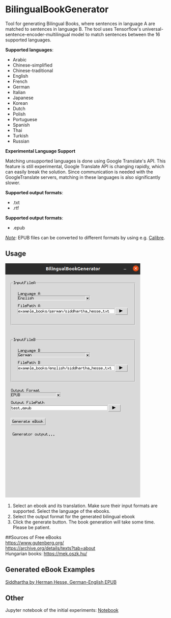 # BilingualBookGenerator

Tool for generating Bilingual Books, where sentences in language A are matched to sentences in language B. The tool uses Tensorflow's universal-sentence-encoder-multilingual model to match sentences between the 16 supported languages.

**Supported languages**:

* Arabic
* Chinese-simplified
* Chinese-traditional
* English
* French
* German
* Italian
* Japanese
* Korean
* Dutch
* Polish
* Portuguese
* Spanish
* Thai
* Turkish
* Russian

**Experimental Language Support**

Matching unsupported languages is done using Google Translate's API. This feature is still experimental, Google Translate API is changing rapidly, which can easily break the solution. Since communication is needed with the GoogleTranslate servers, matching in these languages is also significantly slower.

**Supported output formats**:
* .txt
* .rtf

**Supported output formats**:
* .epub

<ins>*Note*</ins>: EPUB files can be converted to different formats by using e.g. [Calibre](https://calibre-ebook.com/).

## Usage

![Screenshot](doc/screenshot.png)
1. Select an ebook and its translation. Make sure their input formats are supported. Select the language of the ebooks.
2. Select the output format for the generated bilingual ebook
3. Click the generate button. The book generation will take some time. Please be patient.

##Sources of Free eBooks<br>
https://www.gutenberg.org/<br>
https://archive.org/details/texts?tab=about<br>
Hungarian books: https://mek.oszk.hu/

## Generated eBook Examples

[Siddhartha by Herman Hesse, German-English EPUB](example_books/generated/siddhartha_hesse_de_en.epub)

## Other

Jupyter notebook of the initial experiments: [Notebook](experiments/BilingualBookGeneratorCleaned.ipynb)
